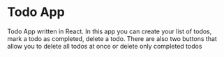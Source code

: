 # Todo App

Todo App written in React. In this app you can create your list of todos, mark a todo as completed, delete a todo. There are also two buttons that allow you to delete all todos at once or delete only completed todos
